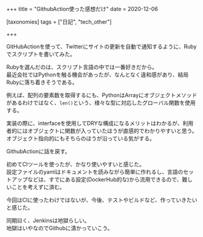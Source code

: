 +++
title = "GithubAction使った感想だけ"
date = 2020-12-06

[taxonomies]
tags = ["日記", "tech_other"]

+++

GitHubActionを使って、Twitterにサイトの更新を自動で通知するように、Rubyでスクリプトを書いてみた。

<!-- more -->

Rubyを選んだのは、スクリプト言語の中では一番好きだから。  
最近会社ではPythonを触る機会があったが、なんとなく違和感があり、結局Rubyに落ち着きそうである。

例えば、配列の要素数を取得するにも、PythonはArrayにオブジェクトメソッドがあるわけではなく、`len()`という、様々な型に対応したグローバル関数を使用する。

実装の際に、interfaceを使用してDRYな構成になるメリットはわかるが、利用者的にはオブジェクトに関数が入っていたほうが直感的でわかりやすいと思う。  
オブジェクト指向的にもそちらのほうが沿っている気がする。

GithubActionに話を戻す。

初めてCIツールを使ったが、かなり使いやすいと感じた。  
設定ファイルのyamlはドキュメントを読みながら簡単に作れるし、言語のセットアップなどは、すでにある設定(DockerHub的な)から流用できるので、難しいことを考えずに済む。

今回はCIに使ったわけではないが、今後、テストやビルドなど、作っていきたいと感じた。

同期曰く、Jenkinsは地獄らしい。  
地獄はいやなのでGithubに漬かっていこう。
